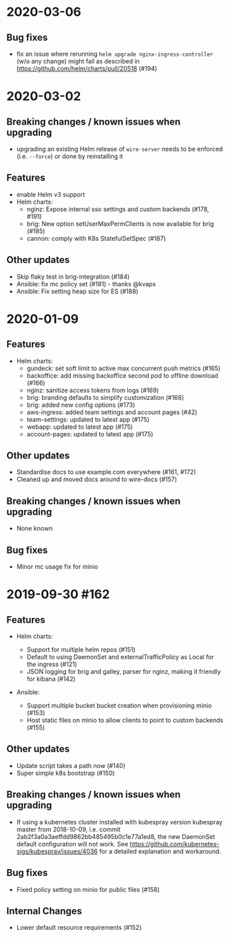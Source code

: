 # 2020-03-06

## Bug fixes

- fix an issue where rerunning `helm upgrade nginx-ingress-controller` (w/o any change) might fail as
  described in https://github.com/helm/charts/pull/20518 (#194)

# 2020-03-02

## Breaking changes / known issues when upgrading

- upgrading an existing Helm release of `wire-server` needs to be enforced (i.e. `--force`) or done by reinstalling it

## Features

- enable Helm v3 support
- Helm charts:
  - nginz: Expose internal sso settings and custom backends (#178, #191)
  - brig: New option setUserMaxPermClients is now available for brig (#185)
  - cannon: comply with K8s StatefulSetSpec (#187)

## Other updates

- Skip flaky test in brig-integration (#184)
- Ansible: fix mc policy set (#181) - thanks @kvaps
- Ansible: Fix setting heap size for ES (#188)


# 2020-01-09

## Features

 - Helm charts:
   - gundeck: set soft limit to active max concurrent push metrics (#165)
   - backoffice: add missing backoffice second pod to offline download (#166)
   - nginz: sanitize access tokens from logs (#169)
   - brig: branding defaults to simplify customization (#168)
   - brig: added new config options (#173)
   - aws-ingress: added team settings and account pages (#42)
   - team-settings: updated to latest app (#175)
   - webapp: updated to latest app (#175)
   - account-pages: updated to latest app (#175)

## Other updates
- Standardise docs to use example.com everywhere (#161, #172)
- Cleaned up and moved docs around to wire-docs (#157)

## Breaking changes / known issues when upgrading

- None known

## Bug fixes
- Minor mc usage fix for minio


# 2019-09-30 #162

## Features

 - Helm charts:
   - Support for multiple helm repos (#151)
   - Default to using DaemonSet and externalTrafficPolicy as Local for the ingress (#121)
   - JSON logging for brig and galley, parser for nginz, making it friendly for kibana (#142)

 - Ansible:
   - Support multiple bucket bucket creation when provisioning minio (#153)
   - Host static files on minio to allow clients to point to custom backends (#155)

## Other updates
- Update script takes a path now (#140)
- Super simple k8s bootstrap (#150)

## Breaking changes / known issues when upgrading

- If using a kubernetes cluster installed with kubespray version kubespray master from 2018-10-09, i.e. commit 2ab2f3a0a3aeffdd9862bb485495b0c1e77a1ed8, the new DaemonSet default configuration will not work. See https://github.com/kubernetes-sigs/kubespray/issues/4036 for a detailed explanation and workaround.

## Bug fixes
- Fixed policy setting on minio for public files (#158)

## Internal Changes
- Lower default resource requirements (#152)
